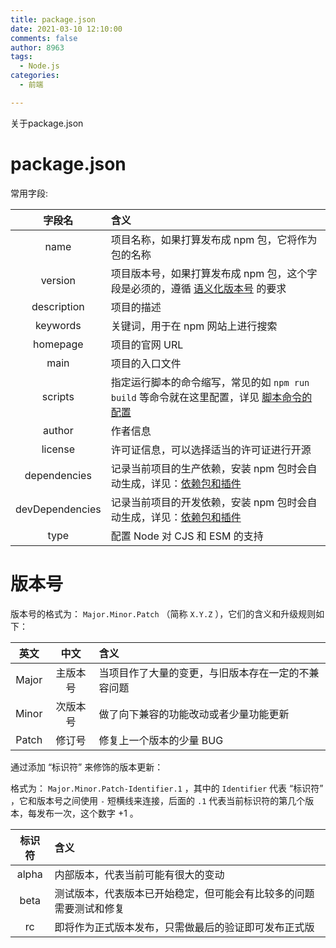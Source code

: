 ```yaml
---
title: package.json
date: 2021-03-10 12:10:00
comments: false
author: 8963
tags:
  - Node.js
categories:
  - 前端

---
```


关于package.json

<!-- more -->

# package.json

常用字段:

|     字段名      | 含义                                                         |
| :-------------: | :----------------------------------------------------------- |
|      name       | 项目名称，如果打算发布成 npm 包，它将作为包的名称            |
|     version     | 项目版本号，如果打算发布成 npm 包，这个字段是必须的，遵循 [语义化版本号](https://vue3.chengpeiquan.com/guide.html#语义化版本号管理) 的要求 |
|   description   | 项目的描述                                                   |
|    keywords     | 关键词，用于在 npm 网站上进行搜索                            |
|    homepage     | 项目的官网 URL                                               |
|      main       | 项目的入口文件                                               |
|     scripts     | 指定运行脚本的命令缩写，常见的如 `npm run build` 等命令就在这里配置，详见 [脚本命令的配置](https://vue3.chengpeiquan.com/guide.html#脚本命令的配置) |
|     author      | 作者信息                                                     |
|     license     | 许可证信息，可以选择适当的许可证进行开源                     |
|  dependencies   | 记录当前项目的生产依赖，安装 npm 包时会自动生成，详见：[依赖包和插件](https://vue3.chengpeiquan.com/guide.html#依赖包和插件) |
| devDependencies | 记录当前项目的开发依赖，安装 npm 包时会自动生成，详见：[依赖包和插件](https://vue3.chengpeiquan.com/guide.html#依赖包和插件) |
|      type       | 配置 Node 对 CJS 和 ESM 的支持                               |

# 版本号

版本号的格式为： `Major.Minor.Patch` （简称 `X.Y.Z` ），它们的含义和升级规则如下：

| 英文  |   中文   | 含义                                               |
| :---: | :------: | :------------------------------------------------- |
| Major | 主版本号 | 当项目作了大量的变更，与旧版本存在一定的不兼容问题 |
| Minor | 次版本号 | 做了向下兼容的功能改动或者少量功能更新             |
| Patch |  修订号  | 修复上一个版本的少量 BUG                           |

通过添加 “标识符” 来修饰的版本更新：

格式为： `Major.Minor.Patch-Identifier.1` ，其中的 `Identifier` 代表 “标识符” ，它和版本号之间使用 `-` 短横线来连接，后面的 `.1` 代表当前标识符的第几个版本，每发布一次，这个数字 +1 。

| 标识符 | 含义                                                         |
| :----: | :----------------------------------------------------------- |
| alpha  | 内部版本，代表当前可能有很大的变动                           |
|  beta  | 测试版本，代表版本已开始稳定，但可能会有比较多的问题需要测试和修复 |
|   rc   | 即将作为正式版本发布，只需做最后的验证即可发布正式版         |